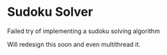 # Sudoku Solver
Failed try of implementing a sudoku solving algorithm

Will redesign this soon and even multithread it.